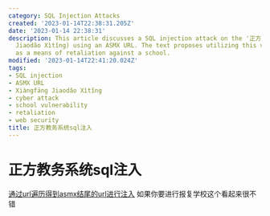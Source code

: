 ```yaml
---
category: SQL Injection Attacks
created: '2023-01-14T22:38:31.205Z'
date: '2023-01-14 22:38:31'
description: This article discusses a SQL injection attack on the '正方教务系统' (Xiàngfāng
  Jiaodǎo Xìtǐng) using an ASMX URL. The text proposes utilizing this vulnerability
  as a means of retaliation against a school.
modified: '2023-01-14T22:41:20.024Z'
tags:
- SQL injection
- ASMX URL
- Xiàngfāng Jiaodǎo Xìtǐng
- cyber attack
- school vulnerability
- retaliation
- web security
title: 正方教务系统sql注入
---
```


# 正方教务系统sql注入

[通过url遍历得到asmx结尾的url进行注入](https://cn-sec.com/archives/76623.html) 如果你要进行报复学校这个看起来很不错
